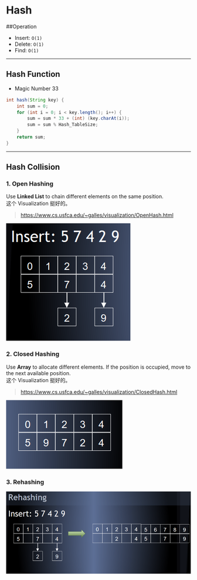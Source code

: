 # Hash
##Operation
* Insert: `O(1)`
* Delete: `O(1)`
* Find: `O(1)`
---------
## Hash Function
* Magic Number 33
```java
int hash(String key) {
    int sum = 0;
    for (int i = 0; i < key.length(); i++) {
        sum = sum * 33 + (int) (key.charAt(i));
        sum = sum % Hash_TableSize;
    }
    return sum;
}
```
-------
## Hash Collision

### 1. Open Hashing
Use **Linked List** to chain different elements on the same position.    
这个 Visualization 挺好的。    
> https://www.cs.usfca.edu/~galles/visualization/OpenHash.html

![](/assets/openHashing.png)

### 2. Closed Hashing
Use **Array** to allocate different elements. If the position is occupied, move to the next available position.  
这个 Visualization 挺好的。      
> https://www.cs.usfca.edu/~galles/visualization/ClosedHash.html

![](/assets/closedHashing.png)

### 3. Rehashing
![](/assets/reHashing.png)



























